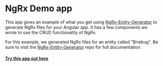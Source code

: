 # NgRx Demo app

This app gives an example of what you get using [NgRx-Entity-Generator](https://github.com/briebug/ngrx-entity-generator) to generate NgRx files for your Angular app. It has a few components we wrote to use the CRUD functionality of NgRx.

For this example, we generated NgRx files for an entity called "Briebug". Be sure to visit the [NgRx-Entity-Generator](https://github.com/briebug/ngrx-entity-generator) repo for full documentation. 

#### [Try this app out here](https://stackblitz.com/github/briebug/ngrx-demo)
